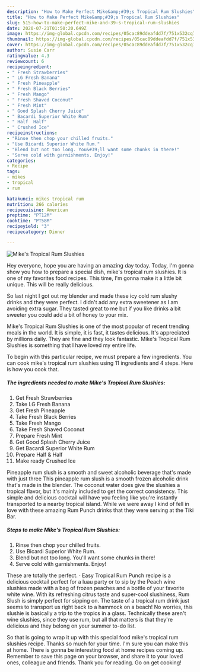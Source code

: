 ```yaml
---
description: "How to Make Perfect Mike&amp;#39;s Tropical Rum Slushies"
title: "How to Make Perfect Mike&amp;#39;s Tropical Rum Slushies"
slug: 515-how-to-make-perfect-mike-and-39-s-tropical-rum-slushies
date: 2020-07-21T01:50:20.649Z
image: https://img-global.cpcdn.com/recipes/05cac89ddeafdd7f/751x532cq70/mikes-tropical-rum-slushies-recipe-main-photo.jpg
thumbnail: https://img-global.cpcdn.com/recipes/05cac89ddeafdd7f/751x532cq70/mikes-tropical-rum-slushies-recipe-main-photo.jpg
cover: https://img-global.cpcdn.com/recipes/05cac89ddeafdd7f/751x532cq70/mikes-tropical-rum-slushies-recipe-main-photo.jpg
author: Susie Carr
ratingvalue: 4.3
reviewcount: 6
recipeingredient:
- " Fresh Strawberries"
- " LG Fresh Banana"
- " Fresh Pineapple"
- " Fresh Black Berries"
- " Fresh Mango"
- " Fresh Shaved Coconut"
- " Fresh Mint"
- " Good Splash Cherry Juice"
- " Bacardi Superior White Rum"
- " Half  Half"
- " Crushed Ice"
recipeinstructions:
- "Rinse then chop your chilled fruits."
- "Use Bicardi Superior White Rum."
- "Blend but not too long. You&#39;ll want some chunks in there!"
- "Serve cold with garnishments. Enjoy!"
categories:
- Recipe
tags:
- mikes
- tropical
- rum

katakunci: mikes tropical rum 
nutrition: 266 calories
recipecuisine: American
preptime: "PT12M"
cooktime: "PT58M"
recipeyield: "3"
recipecategory: Dinner

---
```



![Mike&#39;s Tropical Rum Slushies](https://img-global.cpcdn.com/recipes/05cac89ddeafdd7f/751x532cq70/mikes-tropical-rum-slushies-recipe-main-photo.jpg)

Hey everyone, hope you are having an amazing day today. Today, I'm gonna show you how to prepare a special dish, mike&#39;s tropical rum slushies. It is one of my favorites food recipes. This time, I'm gonna make it a little bit unique. This will be really delicious.

So last night I got out my blender and made these icy cold rum slushy drinks and they were perfect. I didn&#39;t add any extra sweetener as I am avoiding extra sugar. They tasted great to me but if you like drinks a bit sweeter you could add a bit of honey to your mix.

Mike&#39;s Tropical Rum Slushies is one of the most popular of recent trending meals in the world. It is simple, it is fast, it tastes delicious. It's appreciated by millions daily. They are fine and they look fantastic. Mike&#39;s Tropical Rum Slushies is something that I have loved my entire life.


To begin with this particular recipe, we must prepare a few ingredients. You can cook mike&#39;s tropical rum slushies using 11 ingredients and 4 steps. Here is how you cook that.

<!--inarticleads1-->

##### The ingredients needed to make Mike&#39;s Tropical Rum Slushies:

1. Get  Fresh Strawberries
1. Take  LG Fresh Banana
1. Get  Fresh Pineapple
1. Take  Fresh Black Berries
1. Take  Fresh Mango
1. Take  Fresh Shaved Coconut
1. Prepare  Fresh Mint
1. Get  Good Splash Cherry Juice
1. Get  Bacardi Superior White Rum
1. Prepare  Half &amp; Half
1. Make ready  Crushed Ice


Pineapple rum slush is a smooth and sweet alcoholic beverage that&#39;s made with just three This pineapple rum slush is a smooth frozen alcoholic drink that&#39;s made in the blender. The coconut water does give the slushies a tropical flavor, but it&#39;s mainly included to get the correct consistency. This simple and delicious cocktail will have you feeling like you&#39;re instantly transported to a nearby tropical island. While we were away I kind of fell in love with these amazing Rum Punch drinks that they were serving at the Tiki Bar. 

<!--inarticleads2-->

##### Steps to make Mike&#39;s Tropical Rum Slushies:

1. Rinse then chop your chilled fruits.
1. Use Bicardi Superior White Rum.
1. Blend but not too long. You&#39;ll want some chunks in there!
1. Serve cold with garnishments. Enjoy!


These are totally the perfect. · Easy Tropical Rum Punch recipe is a delicious cocktail perfect for a luau party or to sip by the Peach wine slushies made with a bag of frozen peaches and a bottle of your favorite white wine. With its refreshing citrus taste and super-cool slushiness, Rum Slush is simply perfect for sipping on. The taste of a tropical rum drink just seems to transport us right back to a hammock on a beach! No worries, this slushie is basically a trip to the tropics in a glass. Technically these aren&#39;t wine slushies, since they use rum, but all that matters is that they&#39;re delicious and they belong on your summer to-do list. 

So that is going to wrap it up with this special food mike&#39;s tropical rum slushies recipe. Thanks so much for your time. I'm sure you can make this at home. There is gonna be interesting food at home recipes coming up. Remember to save this page on your browser, and share it to your loved ones, colleague and friends. Thank you for reading. Go on get cooking!
